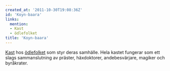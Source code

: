 ```yaml
---
created_at: '2011-10-30T19:08:36Z'
id: 'Koyn-baara'
links:
  mention:
  - Kast
  - ödlefolket
title: 'Koyn-baara'
---
```


[Kast] hos [ödlefolket] som styr deras samhälle. Hela kastet fungerar som ett slags sammanslutning
av präster, häxdoktorer, andebesvärjare, magiker och byråkrater.

  [Kast]: Kast
  [ödlefolket]: ödlefolket